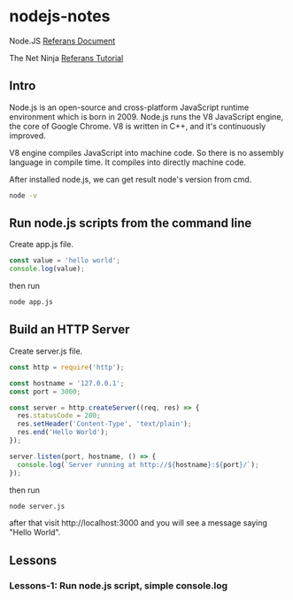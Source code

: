 # nodejs-notes
Node.JS [Referans Document](https://nodejs.dev/learn)

The Net Ninja [Referans Tutorial](https://www.youtube.com/playlist?list=PL4cUxeGkcC9jsz4LDYc6kv3ymONOKxwBU)
## Intro 

Node.js is an open-source and cross-platform JavaScript runtime environment which is born in 2009. Node.js runs the V8 JavaScript engine, the core of Google Chrome. V8 is written in C++, and it's continuously improved.

V8 engine compiles JavaScript into machine code. So there is no assembly language in compile time. It compiles into directly machine code.

After installed node.js, we can get result node's version from cmd.
```sh
node -v
```

## Run node.js scripts from the command line

Create app.js file. 
```js
const value = 'hello world';
console.log(value);
```
then run
```bash
node app.js
```

## Build an HTTP Server
Create server.js file.
```js
const http = require('http');

const hostname = '127.0.0.1';
const port = 3000;

const server = http.createServer((req, res) => {
  res.statusCode = 200;
  res.setHeader('Content-Type', 'text/plain');
  res.end('Hello World');
});

server.listen(port, hostname, () => {
  console.log(`Server running at http://${hostname}:${port}/`);
});
```
then run
```bash
node server.js
```
after that visit http://localhost:3000 and you will see a message saying "Hello World".

## Lessons
### Lessons-1: Run node.js script, simple console.log